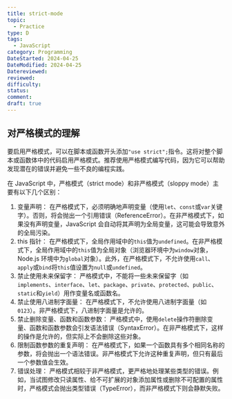 ```yaml
---
title: strict-mode
topic:
  - Practice
type: D
tags:
  - JavaScript
category: Programming
DateStarted: 2024-04-25
DateModified: 2024-04-25
Datereviewed: 
reviewed: 
difficulty: 
status: 
comment: 
draft: true
---
```

## 对严格模式的理解
要启用严格模式，可以在脚本或函数开头添加`"use strict";`指令。这将对整个脚本或函数体中的代码启用严格模式。推荐使用严格模式编写代码，因为它可以帮助发现潜在的错误并避免一些不良的编程实践。

在 JavaScript 中，严格模式（strict mode）和非严格模式（sloppy mode）主要有以下几个区别：
1. 变量声明： 在严格模式下，必须明确地声明变量（使用`let`、`const`或`var`关键字）。否则，将会抛出一个引用错误（ReferenceError）。在非严格模式下，如果没有声明变量，JavaScript 会自动将其声明为全局变量，这可能会导致意外的全局污染。
2. this 指针： 在严格模式下，全局作用域中的`this`值为`undefined`。在非严格模式下，全局作用域中的`this`值为全局对象（浏览器环境中为`window`对象，Node.js 环境中为`global`对象）。此外，在严格模式下，不允许使用`call`、`apply`或`bind`将`this`值设置为`null`或`undefined`。
3. 禁止使用未来保留字： 严格模式中，不能将一些未来保留字（如`implements`、`interface`、`let`、`package`、`private`、`protected`、`public`、`static`和`yield`）用作变量名或函数名。
4. 禁止使用八进制字面量： 在严格模式下，不允许使用八进制字面量（如`0123`）。非严格模式下，八进制字面量是允许的。
5. 禁止删除变量、函数和函数参数： 严格模式中，使用`delete`操作符删除变量、函数和函数参数会引发语法错误（SyntaxError）。在非严格模式下，这样的操作是允许的，但实际上不会删除这些对象。
6. 限制函数参数的重复声明： 在严格模式下，如果一个函数具有多个相同名称的参数，将会抛出一个语法错误。非严格模式下允许这种重复声明，但只有最后一个参数值会生效。
7. 错误处理： 严格模式相较于非严格模式，更严格地处理某些类型的错误。例如，当试图修改只读属性、给不可扩展的对象添加属性或删除不可配置的属性时，严格模式会抛出类型错误（TypeError），而非严格模式下则会静默失败。